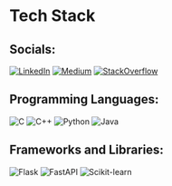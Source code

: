 # Tech Stack

## Socials:

[![LinkedIn](https://img.shields.io/badge/LinkedIn-0A66C2?style=for-the-badge&logo=linkedin&logoColor=white)]([https://your-linkedin-profile.com](https://www.linkedin.com/in/mathieu-c-a0094a324/))
[![Medium](https://img.shields.io/badge/Medium-00AB6C?style=for-the-badge&logo=medium&logoColor=white)]([https://your-medium-profile.com](https://medium.com/@mathm2551))
[![StackOverflow](https://img.shields.io/badge/StackOverflow-FE7A16?style=for-the-badge&logo=stackoverflow&logoColor=white)]([https://your-stackoverflow-profile.com](https://stackoverflow.com/users/28662435/math-math))

## Programming Languages:

![C](https://img.shields.io/badge/C-A8B400?style=for-the-badge&logo=c&logoColor=white) ![C++](https://img.shields.io/badge/C%2B%2B-F34B7F?style=for-the-badge&logo=c%2B%2B&logoColor=white) ![Python](https://img.shields.io/badge/Python-3776AB?style=for-the-badge&logo=python&logoColor=white) ![Java](https://img.shields.io/badge/Java-007396?style=for-the-badge&logo=java&logoColor=white)

## Frameworks and Libraries:
![Flask](https://img.shields.io/badge/Flask-000000?style=for-the-badge&logo=flask&logoColor=white) ![FastAPI](https://img.shields.io/badge/FastAPI-005571?style=for-the-badge&logo=fastapi&logoColor=white) ![Scikit-learn](https://img.shields.io/badge/scikit--learn-F7931E?style=for-the-badge&logo=scikit-learn&logoColor=white)
